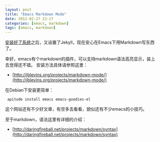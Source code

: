 ```yaml
---
layout: post
title: "Emacs Markdown Mode"
date: 2012-02-27 22:17
categories: [emacs, markdown]
tags: [emacs, markdown]
---
```


 [安装好了系统](/2012/02/install-debian-squeeze-on-thinkpad-x201i.html)之后，又设置了Jekyll，现在安心在Emacs下用Markdown写东西了。
 
 幸好，emacs有个markdown的插件，可以支持markdown语法高亮显示，装上去觉得还不错。 安装方法具体请参照这里：
 
-    [http://jblevins.org/projects/markdown-mode/](http://jblevins.org/projects/markdown-mode/)
 
 在Debian下安装更简单：
 
     apitude install emacs emacs-goodies-el
     
 这个网站还有不少好文章，有空多去看看，貌似还有不少emacs的小技巧。

至于markdown，语法这里有详细的介绍：

-   [http://daringfireball.net/projects/markdown/syntax](http://daringfireball.net/projects/markdown/syntax)
